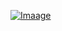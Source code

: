 [![Imaage](https://github.com/EliteDaMyth/EliteDaMyth/blob/master/image.png?raw=true)](https://github.com/0-ng/0-ng)
